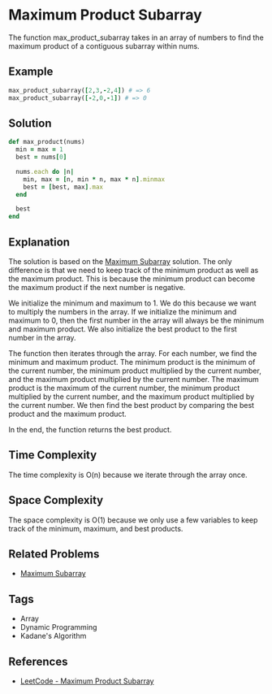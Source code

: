 # Maximum Product Subarray

The function max_product_subarray takes in an array of numbers to find the maximum product of a contiguous subarray within nums.

## Example

```ruby
max_product_subarray([2,3,-2,4]) # => 6
max_product_subarray([-2,0,-1]) # => 0
```

## Solution

```ruby
def max_product(nums)
  min = max = 1
  best = nums[0]

  nums.each do |n|
    min, max = [n, min * n, max * n].minmax
    best = [best, max].max
  end

  best
end
```

## Explanation

The solution is based on the [Maximum Subarray](./maximum_subarray.md) solution. The only difference is that we need to keep track of the minimum product as well as the maximum product. This is because the minimum product can become the maximum product if the next number is negative.

We initialize the minimum and maximum to 1. We do this because we want to multiply the numbers in the array. If we initialize the minimum and maximum to 0, then the first number in the array will always be the minimum and maximum product. We also initialize the best product to the first number in the array.

The function then iterates through the array. For each number, we find the minimum and maximum product. The minimum product is the minimum of the current number, the minimum product multiplied by the current number, and the maximum product multiplied by the current number. The maximum product is the maximum of the current number, the minimum product multiplied by the current number, and the maximum product multiplied by the current number. We then find the best product by comparing the best product and the maximum product.

In the end, the function returns the best product.

## Time Complexity

The time complexity is O(n) because we iterate through the array once.

## Space Complexity

The space complexity is O(1) because we only use a few variables to keep track of the minimum, maximum, and best products.

## Related Problems

- [Maximum Subarray](./maximum_subarray.md)

## Tags

- Array
- Dynamic Programming
- Kadane's Algorithm

## References

- [LeetCode - Maximum Product Subarray](https://leetcode.com/problems/maximum-product-subarray/)
